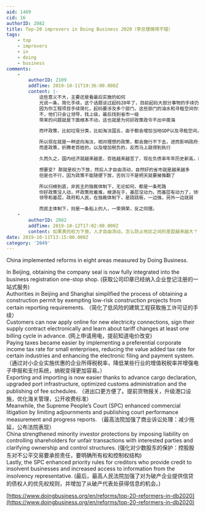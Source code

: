 ```yaml
---
aid: 1469
cid: 16
authorID: 2082
title: Top-20 improvers in Doing Business 2020（李总理做得不错）
tags:
    - top
    - improvers
    - in
    - doing
    - business
comments:
    -
        authorID: 2109
        addTime: 2019-10-11T19:36:00.000Z
        content: |-
            这些意义不大，主要还是看最后实施的如何  
            光说一条，简化手续，这个话题谈过起码20年了，目前起码大部分事物的手续仍然繁杂不堪  
            因为你工程项目手续简化，起码要涉及多个部门，这些部门的油水和寻租空间你搞没了，那他们不找你玩命？  
            不，他们只会让领导，找上级，最后找到省市一级  
            带来的问题就是下面根本不动，这也就是为何好政策政令不出中南海

            而坏政策，比如垃圾分类，比如淘汰国五，由于都会增加当地GDP以及寻租空间，所以下面就会很积极的响应

            所以现在就是一种逆向淘汰，相对理想的政策，都会施行不下去，进而影响政府公信力  
            而差政策，折腾老百姓的，以及增加税负的，反而马上就得到执行

            久而久之，国内经济就越来越差，百姓越来越苦了，现在负债率年年历史新高，就是手里钱越来越少了

            想要变? 那就是权力下放，然后人才自由流动，自然好的省市就是越来越多  
            但是也不行，因为政策不能随便下放，否则习不是明天就要被推翻了

            所以归根到底，非民主的独裁体制下，无论如何，都是一条死路  
            你好政策没人动，坏政策抢着推，根源在于，基层没动力。而基层有动力了，领导就完蛋了  
            领导和基层，政府和人民，在独裁体制下，是跷跷板，一边强，另外一边就弱

            而民主体制下，则是一条船上的人，一荣俱荣，反之同理。
    -
        authorID: 2082
        addTime: 2019-10-12T17:02:00.000Z
        content: 如果真的权力下放，人才自由流动，怎么防止地区之间的差距越来越大？
date: 2019-10-11T13:15:00.000Z
category: '2049'
---
```


China implemented reforms in eight areas measured by Doing Business.

In Beijing, obtaining the company seal is now fully integrated into the business registration one-stop shop. (获取公司印章已经纳入企业登记注册的一站式服务)  
Authorities in Beijing and Shanghai simplified the process of obtaining a construction permit by exempting low-risk construction projects from certain reporting requirements. （简化了低风险的建筑工程获取施工许可证的手续）  
Customers can now apply online for new electricity connections, sign their supply contract electronically and learn about tariff changes at least one billing cycle in advance. (网上申请用电，提前知道电价改变)  
Paying taxes became easier by implementing a preferential corporate income tax rate for small enterprises, reducing the value added tax rate for certain industries and enhancing the electronic filing and payment system. （通过对小企业实施优惠的企业所得税税率，降低某些行业的增值税税率并增强电子申报和支付系统，纳税变得更加容易。）  
Exporting and importing is now easier thanks to advance cargo declaration, upgraded port infrastructure, optimized customs administration and the publishing of fee schedules. （进出口更方便了。提前货物报关，升级港口设施，优化海关管理，公开收费标准）  
Meanwhile, the Supreme People’s Court (SPC) enhanced commercial litigation by limiting adjournments and publishing court performance measurement and progress reports. （最高法院加强了商业诉讼处理：减少拖延，公布法院表现）  
China strengthened minority investor protections by imposing liability on controlling shareholders for unfair transactions with interested parties and clarifying ownership and control structures. (强化对少数股东的保护：控股股东对不公平交易要承担责任，要明确所有权和控制权结构)  
Lastly, the SPC enhanced priority rules for creditors who provide credit to insolvent businesses and increased access to information from the insolvency representative. (最后，最高人民法院加强了对为破产企业提供信贷的债权人的优先权规则，并增加了从破产代表处获得信息的机会。)

[https://www.doingbusiness.org/en/reforms/top-20-reformers-in-db2020](https://www.doingbusiness.org/en/reforms/top-20-reformers-in-db2020)
